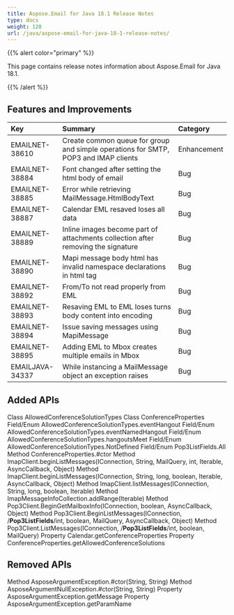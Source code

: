 ```yaml
---
title: Aspose.Email for Java 18.1 Release Notes
type: docs
weight: 120
url: /java/aspose-email-for-java-18-1-release-notes/
---
```


{{% alert color="primary" %}} 

This page contains release notes information about Aspose.Email for Java 18.1.

{{% /alert %}} 
## **Features and Improvements**

|**Key**|**Summary**|**Category**|
| :- | :- | :- |
|EMAILNET-38610|Create common queue for group and simple operations for SMTP, POP3 and IMAP clients|Enhancement|
|EMAILNET-38884|Font changed after setting the html body of email|Bug|
|EMAILNET-38885|Error while retrieving MailMessage.HtmlBodyText|Bug|
|EMAILNET-38887|Calendar EML resaved loses all data|Bug|
|EMAILNET-38889|Inline images become part of attachments collection after removing the signature|Bug|
|EMAILNET-38890|Mapi message body html has invalid namespace declarations in html tag|Bug|
|EMAILNET-38892|From/To not read properly from EML|Bug|
|EMAILNET-38893|Resaving EML to EML loses turns body content into encoding|Bug|
|EMAILNET-38894|Issue saving messages using MapiMessage|Bug|
|EMAILNET-38895|Adding EML to Mbox creates multiple emails in Mbox|Bug|
|EMAILJAVA-34337|While instancing a MailMessage object an exception raises|Bug|

## **Added APIs**
Class AllowedConferenceSolutionTypes
Class ConferenceProperties
Field/Enum AllowedConferenceSolutionTypes.eventHangout
Field/Enum AllowedConferenceSolutionTypes.eventNamedHangout
Field/Enum AllowedConferenceSolutionTypes.hangoutsMeet
Field/Enum AllowedConferenceSolutionTypes.NotDefined
Field/Enum Pop3ListFields.All
Method ConferenceProperties.#ctor
Method ImapClient.beginListMessages(IConnection, String, MailQuery, int, Iterable<String>, AsyncCallback, Object)
Method ImapClient.beginListMessages(IConnection, String, long, boolean, Iterable<String>, AsyncCallback, Object)
Method ImapClient.listMessages(IConnection, String, long, boolean, Iterable<String>)
Method ImapMessageInfoCollection.addRange(Iterable<ImapMessageInfo>)
Method Pop3Client.BeginGetMailboxInfo(IConnection, boolean, AsyncCallback, Object)
Method Pop3Client.BeginListMessages(IConnection, /**Pop3ListFields**/int, boolean, MailQuery, AsyncCallback, Object)
Method Pop3Client.ListMessages(IConnection, /**Pop3ListFields**/int, boolean, MailQuery)
Property Calendar.getConferenceProperties
Property ConferenceProperties.getAllowedConferenceSolutions
## **Removed APIs**
Method AsposeArgumentException.#ctor(String, String)
Method AsposeArgumentNullException.#ctor(String, String)
Property AsposeArgumentException.getMessage
Property AsposeArgumentException.getParamName
